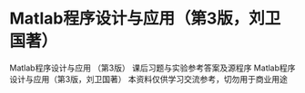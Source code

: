 # Matlab程序设计与应用（第3版，刘卫国著）
Matlab程序设计与应用 （第3版）  课后习题与实验参考答案及源程序
Matlab程序设计与应用（第3版，刘卫国著）
本资料仅供学习交流参考，切勿用于商业用途
